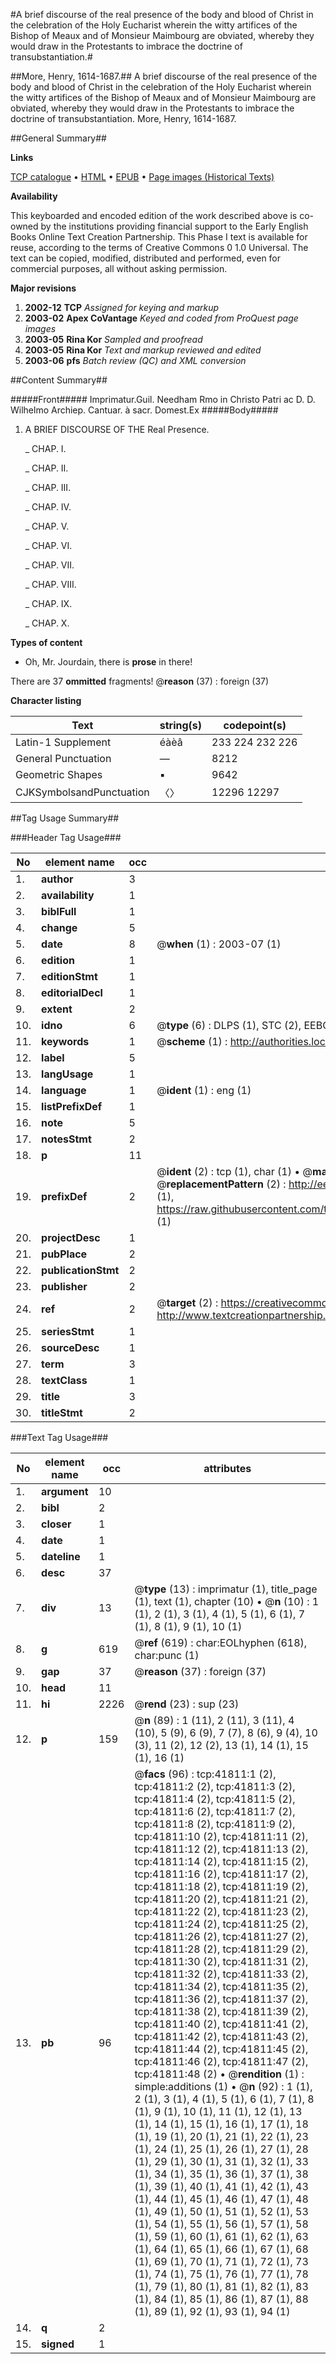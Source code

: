 #A brief discourse of the real presence of the body and blood of Christ in the celebration of the Holy Eucharist wherein the witty artifices of the Bishop of Meaux and of Monsieur Maimbourg are obviated, whereby they would draw in the Protestants to imbrace the doctrine of transubstantiation.#

##More, Henry, 1614-1687.##
A brief discourse of the real presence of the body and blood of Christ in the celebration of the Holy Eucharist wherein the witty artifices of the Bishop of Meaux and of Monsieur Maimbourg are obviated, whereby they would draw in the Protestants to imbrace the doctrine of transubstantiation.
More, Henry, 1614-1687.

##General Summary##

**Links**

[TCP catalogue](http://www.ota.ox.ac.uk/tcp/)  • 
[HTML](http://tei.it.ox.ac.uk/tcp/Texts-HTML/free/A51/A51288.html)  • 
[EPUB](http://tei.it.ox.ac.uk/tcp/Texts-EPUB/free/A51/A51288.epub) • 
[Page images (Historical Texts)](https://data.historicaltexts.jisc.ac.uk/view?pubId=eebo-08788055e&pageId=eebo-08788055e-41811-1)

**Availability**

This keyboarded and encoded edition of the
	       work described above is co-owned by the institutions
	       providing financial support to the Early English Books
	       Online Text Creation Partnership. This Phase I text is
	       available for reuse, according to the terms of Creative
	       Commons 0 1.0 Universal. The text can be copied,
	       modified, distributed and performed, even for
	       commercial purposes, all without asking permission.

**Major revisions**

1. __2002-12__ __TCP__ *Assigned for keying and markup*
1. __2003-02__ __Apex CoVantage__ *Keyed and coded from ProQuest page images*
1. __2003-05__ __Rina Kor__ *Sampled and proofread*
1. __2003-05__ __Rina Kor__ *Text and markup reviewed and edited*
1. __2003-06__ __pfs__ *Batch review (QC) and XML conversion*

##Content Summary##

#####Front#####
Imprimatur.Guil. Needham Rmo in Christo Patri ac D. D. Wilhelmo Archiep. Cantuar. à sacr. Domest.Ex 
#####Body#####

1. A BRIEF DISCOURSE OF THE Real Presence.

    _ CHAP. I.

    _ CHAP. II.

    _ CHAP. III.

    _ CHAP. IV.

    _ CHAP. V.

    _ CHAP. VI.

    _ CHAP. VII.

    _ CHAP. VIII.

    _ CHAP. IX.

    _ CHAP. X.

**Types of content**

  * Oh, Mr. Jourdain, there is **prose** in there!

There are 37 **ommitted** fragments! 
 @__reason__ (37) : foreign (37)

**Character listing**


|Text|string(s)|codepoint(s)|
|---|---|---|
|Latin-1 Supplement|éàèâ|233 224 232 226|
|General Punctuation|—|8212|
|Geometric Shapes|▪|9642|
|CJKSymbolsandPunctuation|〈〉|12296 12297|

##Tag Usage Summary##

###Header Tag Usage###

|No|element name|occ|attributes|
|---|---|---|---|
|1.|__author__|3||
|2.|__availability__|1||
|3.|__biblFull__|1||
|4.|__change__|5||
|5.|__date__|8| @__when__ (1) : 2003-07 (1)|
|6.|__edition__|1||
|7.|__editionStmt__|1||
|8.|__editorialDecl__|1||
|9.|__extent__|2||
|10.|__idno__|6| @__type__ (6) : DLPS (1), STC (2), EEBO-CITATION (1), OCLC (1), VID (1)|
|11.|__keywords__|1| @__scheme__ (1) : http://authorities.loc.gov/ (1)|
|12.|__label__|5||
|13.|__langUsage__|1||
|14.|__language__|1| @__ident__ (1) : eng (1)|
|15.|__listPrefixDef__|1||
|16.|__note__|5||
|17.|__notesStmt__|2||
|18.|__p__|11||
|19.|__prefixDef__|2| @__ident__ (2) : tcp (1), char (1)  •  @__matchPattern__ (2) : ([0-9\-]+):([0-9IVX]+) (1), (.+) (1)  •  @__replacementPattern__ (2) : http://eebo.chadwyck.com/downloadtiff?vid=$1&page=$2 (1), https://raw.githubusercontent.com/textcreationpartnership/Texts/master/tcpchars.xml#$1 (1)|
|20.|__projectDesc__|1||
|21.|__pubPlace__|2||
|22.|__publicationStmt__|2||
|23.|__publisher__|2||
|24.|__ref__|2| @__target__ (2) : https://creativecommons.org/publicdomain/zero/1.0/ (1), http://www.textcreationpartnership.org/docs/. (1)|
|25.|__seriesStmt__|1||
|26.|__sourceDesc__|1||
|27.|__term__|3||
|28.|__textClass__|1||
|29.|__title__|3||
|30.|__titleStmt__|2||


###Text Tag Usage###

|No|element name|occ|attributes|
|---|---|---|---|
|1.|__argument__|10||
|2.|__bibl__|2||
|3.|__closer__|1||
|4.|__date__|1||
|5.|__dateline__|1||
|6.|__desc__|37||
|7.|__div__|13| @__type__ (13) : imprimatur (1), title_page (1), text (1), chapter (10)  •  @__n__ (10) : 1 (1), 2 (1), 3 (1), 4 (1), 5 (1), 6 (1), 7 (1), 8 (1), 9 (1), 10 (1)|
|8.|__g__|619| @__ref__ (619) : char:EOLhyphen (618), char:punc (1)|
|9.|__gap__|37| @__reason__ (37) : foreign (37)|
|10.|__head__|11||
|11.|__hi__|2226| @__rend__ (23) : sup (23)|
|12.|__p__|159| @__n__ (89) : 1 (11), 2 (11), 3 (11), 4 (10), 5 (9), 6 (9), 7 (7), 8 (6), 9 (4), 10 (3), 11 (2), 12 (2), 13 (1), 14 (1), 15 (1), 16 (1)|
|13.|__pb__|96| @__facs__ (96) : tcp:41811:1 (2), tcp:41811:2 (2), tcp:41811:3 (2), tcp:41811:4 (2), tcp:41811:5 (2), tcp:41811:6 (2), tcp:41811:7 (2), tcp:41811:8 (2), tcp:41811:9 (2), tcp:41811:10 (2), tcp:41811:11 (2), tcp:41811:12 (2), tcp:41811:13 (2), tcp:41811:14 (2), tcp:41811:15 (2), tcp:41811:16 (2), tcp:41811:17 (2), tcp:41811:18 (2), tcp:41811:19 (2), tcp:41811:20 (2), tcp:41811:21 (2), tcp:41811:22 (2), tcp:41811:23 (2), tcp:41811:24 (2), tcp:41811:25 (2), tcp:41811:26 (2), tcp:41811:27 (2), tcp:41811:28 (2), tcp:41811:29 (2), tcp:41811:30 (2), tcp:41811:31 (2), tcp:41811:32 (2), tcp:41811:33 (2), tcp:41811:34 (2), tcp:41811:35 (2), tcp:41811:36 (2), tcp:41811:37 (2), tcp:41811:38 (2), tcp:41811:39 (2), tcp:41811:40 (2), tcp:41811:41 (2), tcp:41811:42 (2), tcp:41811:43 (2), tcp:41811:44 (2), tcp:41811:45 (2), tcp:41811:46 (2), tcp:41811:47 (2), tcp:41811:48 (2)  •  @__rendition__ (1) : simple:additions (1)  •  @__n__ (92) : 1 (1), 2 (1), 3 (1), 4 (1), 5 (1), 6 (1), 7 (1), 8 (1), 9 (1), 10 (1), 11 (1), 12 (1), 13 (1), 14 (1), 15 (1), 16 (1), 17 (1), 18 (1), 19 (1), 20 (1), 21 (1), 22 (1), 23 (1), 24 (1), 25 (1), 26 (1), 27 (1), 28 (1), 29 (1), 30 (1), 31 (1), 32 (1), 33 (1), 34 (1), 35 (1), 36 (1), 37 (1), 38 (1), 39 (1), 40 (1), 41 (1), 42 (1), 43 (1), 44 (1), 45 (1), 46 (1), 47 (1), 48 (1), 49 (1), 50 (1), 51 (1), 52 (1), 53 (1), 54 (1), 55 (1), 56 (1), 57 (1), 58 (1), 59 (1), 60 (1), 61 (1), 62 (1), 63 (1), 64 (1), 65 (1), 66 (1), 67 (1), 68 (1), 69 (1), 70 (1), 71 (1), 72 (1), 73 (1), 74 (1), 75 (1), 76 (1), 77 (1), 78 (1), 79 (1), 80 (1), 81 (1), 82 (1), 83 (1), 84 (1), 85 (1), 86 (1), 87 (1), 88 (1), 89 (1), 92 (1), 93 (1), 94 (1)|
|14.|__q__|2||
|15.|__signed__|1||
